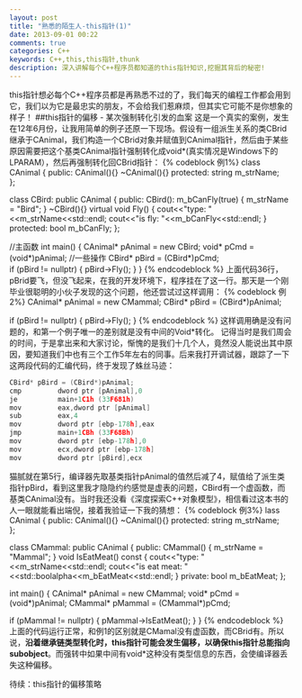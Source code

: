 ```yaml
---
layout: post
title: "熟悉的陌生人-this指针(1)"
date: 2013-09-01 00:22
comments: true
categories: C++
keywords: C++,this,this指针,thunk
description: 深入讲解每个C++程序员都知道的this指针知识,挖掘其背后的秘密!
---
```

this指针想必每个C++程序员都是再熟悉不过的了，我们每天的编程工作都会用到它，我们以为它是最忠实的朋友，不会给我们惹麻烦，但其实它可能不是你想象的样子！
##this指针的偏移 - 某次强制转化引发的血案
这是一个真实的案例，发生在12年6月份，让我用简单的例子还原一下现场。假设有一组派生关系的类CBrid继承于CAnimal，我们构造一个CBrid对象并赋值到CAnimal指针，然后由于某些原因需要把这个基类CAnimal指针强制转化成void*(真实情况是Windows下的LPARAM），然后再强制转化回CBrid指针：
{% codeblock 例1%}
class CAnimal
{
public:
CAnimal(){}
~CAnimal(){}
protected:
string m_strName;	
};

class CBird: public CAnimal
{
public:
CBird(): m_bCanFly(true)
{
m_strName = "Bird";
}
~CBird(){}
virtual void Fly()
{
cout<<"type: "<<m_strName<<std::endl;
cout<<"is fly: "<<m_bCanFly<<std::endl;
}
protected:
bool m_bCanFly; 
};

//主函数
int main()
{
 CAnimal* pAnimal = new CBird;
 void* pCmd = (void*)pAnimal;
 //一些操作
 CBird* pBird = (CBird*)pCmd;  
 if (pBird != nullptr)
 {
   pBird->Fly();
 }
}
{% endcodeblock %}
上面代码36行，pBrid要飞，但没飞起来，在我的开发环境下，程序挂在了这一行。那天是一个刚毕业很聪明的小伙子发现的这个问题，他还尝试过这样调用：
{% codeblock 例2%}
CAnimal* pAnimal = new CMammal;
CBird* pBird = (CBird*)pAnimal;

if (pBird != nullptr)
{
  pBird->Fly();
}
{% endcodeblock %}
这样调用确是没有问题的，和第一个例子唯一的差别就是没有中间的Void*转化。
记得当时是我们周会的时间，于是拿出来和大家讨论，惭愧的是我们十几个人，竟然没人能说出其中原因，要知道我们中也有三个工作5年左右的同事。后来我打开调试器，跟踪了一下这两段代码的汇编代码，终于发现了蛛丝马迹：
```c
CBird* pBird = (CBird*)pAnimal;
cmp         dword ptr [pAnimal],0  
je          main+1C1h (33F681h)  
mov         eax,dword ptr [pAnimal]  
sub         eax,4  
mov         dword ptr [ebp-178h],eax  
jmp         main+1CBh (33F68Bh)  
mov         dword ptr [ebp-178h],0  
mov         ecx,dword ptr [ebp-178h]  
mov         dword ptr [pBird],ecx  
```
猫腻就在第5行，编译器先取基类指针pAnimal的值然后减了4，赋值给了派生类指针pBird，看到这里我才隐隐约约感觉是虚表的问题，CBird有一个虚函数，而基类CAnimal没有。当时我还没看《深度探索C++对象模型》，相信看过这本书的人一眼就能看出端倪，接着我验证一下我的猜想：
{% codeblock 例3%}
lass CAnimal
{
public:
CAnimal(){}
~CAnimal(){}
protected:
string m_strName;	
};


class CMammal: public CAnimal
{
public:
CMammal()
{
m_strName = "Mammal";
}
void IsEatMeat() const
{
cout<<"type: "<<m_strName<<std::endl;
cout<<"is eat meat: "<<std::boolalpha<<m_bEatMeat<<std::endl;
}
private:
bool m_bEatMeat;
};

int main()
{
 CAnimal* pAnimal = new CMammal;
 void* pCmd = (void*)pAnimal;
 CMammal* pMammal = (CMammal*)pCmd;

 if (pMammal != nullptr)
 {
  pMammal->IsEatMeat();
 }
}
{% endcodeblock %}
上面的代码运行正常，和例1的区别就是CMamal没有虚函数，而CBrid有。所以说，**沿着继承链类型转化时，this指针可能会发生偏移，以确保this指针总能指向subobject**。而强转中如果中间有void*这种没有类型信息的东西，会使编译器丢失这种偏移。

待续：this指针的偏移策略

